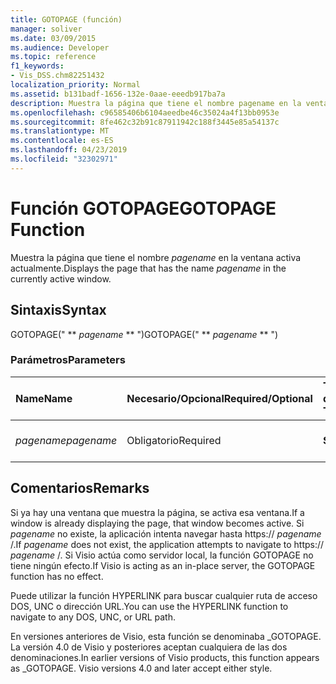 ```yaml
---
title: GOTOPAGE (función)
manager: soliver
ms.date: 03/09/2015
ms.audience: Developer
ms.topic: reference
f1_keywords:
- Vis_DSS.chm82251432
localization_priority: Normal
ms.assetid: b131badf-1656-132e-0aae-eeedb917ba7a
description: Muestra la página que tiene el nombre pagename en la ventana activa actualmente.
ms.openlocfilehash: c96585406b6104aeedbe46c35024a4f13bb0953e
ms.sourcegitcommit: 8fe462c32b91c87911942c188f3445e85a54137c
ms.translationtype: MT
ms.contentlocale: es-ES
ms.lasthandoff: 04/23/2019
ms.locfileid: "32302971"
---
```

# <a name="gotopage-function"></a><span data-ttu-id="c5036-103">Función GOTOPAGE</span><span class="sxs-lookup"><span data-stu-id="c5036-103">GOTOPAGE Function</span></span>

<span data-ttu-id="c5036-104">Muestra la página que tiene el nombre  *pagename*  en la ventana activa actualmente.</span><span class="sxs-lookup"><span data-stu-id="c5036-104">Displays the page that has the name  *pagename*  in the currently active window.</span></span> 
  
## <a name="syntax"></a><span data-ttu-id="c5036-105">Sintaxis</span><span class="sxs-lookup"><span data-stu-id="c5036-105">Syntax</span></span>

<span data-ttu-id="c5036-106">GOTOPAGE(" \*\* *pagename* \*\* ")</span><span class="sxs-lookup"><span data-stu-id="c5036-106">GOTOPAGE(" \*\* *pagename* \*\* ")</span></span> 
  
### <a name="parameters"></a><span data-ttu-id="c5036-107">Parámetros</span><span class="sxs-lookup"><span data-stu-id="c5036-107">Parameters</span></span>

|<span data-ttu-id="c5036-108">**Name**</span><span class="sxs-lookup"><span data-stu-id="c5036-108">**Name**</span></span>|<span data-ttu-id="c5036-109">**Necesario/Opcional**</span><span class="sxs-lookup"><span data-stu-id="c5036-109">**Required/Optional**</span></span>|<span data-ttu-id="c5036-110">**Tipo de datos**</span><span class="sxs-lookup"><span data-stu-id="c5036-110">**Data Type**</span></span>|<span data-ttu-id="c5036-111">**Descripción**</span><span class="sxs-lookup"><span data-stu-id="c5036-111">**Description**</span></span>|
|:-----|:-----|:-----|:-----|
| <span data-ttu-id="c5036-112">_pagename_</span><span class="sxs-lookup"><span data-stu-id="c5036-112">_pagename_</span></span> <br/> |<span data-ttu-id="c5036-113">Obligatorio</span><span class="sxs-lookup"><span data-stu-id="c5036-113">Required</span></span>  <br/> |<span data-ttu-id="c5036-114">**String**</span><span class="sxs-lookup"><span data-stu-id="c5036-114">**String**</span></span> <br/> |<span data-ttu-id="c5036-115">El nombre de la página a la que ir.</span><span class="sxs-lookup"><span data-stu-id="c5036-115">The name of the page to go to.</span></span>  <br/> |
   
## <a name="remarks"></a><span data-ttu-id="c5036-116">Comentarios</span><span class="sxs-lookup"><span data-stu-id="c5036-116">Remarks</span></span>

<span data-ttu-id="c5036-117">Si ya hay una ventana que muestra la página, se activa esa ventana.</span><span class="sxs-lookup"><span data-stu-id="c5036-117">If a window is already displaying the page, that window becomes active.</span></span> <span data-ttu-id="c5036-118">Si  *pagename*  no existe, la aplicación intenta navegar hasta https://  *pagename*  /.</span><span class="sxs-lookup"><span data-stu-id="c5036-118">If  *pagename*  does not exist, the application attempts to navigate to https://  *pagename*  /.</span></span> <span data-ttu-id="c5036-119">Si Visio actúa como servidor local, la función GOTOPAGE no tiene ningún efecto.</span><span class="sxs-lookup"><span data-stu-id="c5036-119">If Visio is acting as an in-place server, the GOTOPAGE function has no effect.</span></span> 
  
<span data-ttu-id="c5036-120">Puede utilizar la función HYPERLINK para buscar cualquier ruta de acceso DOS, UNC o dirección URL.</span><span class="sxs-lookup"><span data-stu-id="c5036-120">You can use the HYPERLINK function to navigate to any DOS, UNC, or URL path.</span></span> 
  
<span data-ttu-id="c5036-p102">En versiones anteriores de Visio, esta función se denominaba _GOTOPAGE. La versión 4.0 de Visio y posteriores aceptan cualquiera de las dos denominaciones.</span><span class="sxs-lookup"><span data-stu-id="c5036-p102">In earlier versions of Visio products, this function appears as _GOTOPAGE. Visio versions 4.0 and later accept either style.</span></span> 
  

